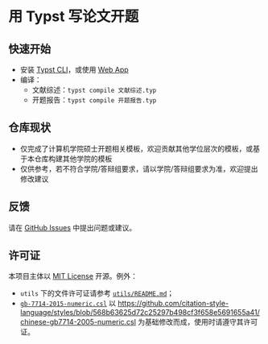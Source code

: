 # 用 Typst 写论文开题

## 快速开始

- 安装 [Typst CLI](https://github.com/typst/typst?tab=readme-ov-file#installation)，或使用 [Web App](https://typst.app)
- 编译：
  - 文献综述：`typst compile 文献综述.typ`
  - 开题报告：`typst compile 开题报告.typ`

## 仓库现状

- 仅完成了计算机学院硕士开题相关模板，欢迎贡献其他学位层次的模板，或基于本仓库构建其他学院的模板
- 仅供参考，若不符合学院/答辩组要求，请以学院/答辩组要求为准，欢迎提出修改建议

## 反馈

请在 [GitHub Issues](https://github.com/Coekjan/thesis-proposal-buaa.typ/issues/new) 中提出问题或建议。

## 许可证

本项目主体以 [MIT License](LICENSE) 开源。例外：
- `utils` 下的文件许可证请参考 [`utils/README.md`](utils/README.md)；
- [`gb-7714-2015-numeric.csl`](gb-7714-2015-numeric.csl) 以 https://github.com/citation-style-language/styles/blob/568b63625d72c25297b498cf3f658e5691655a41/chinese-gb7714-2005-numeric.csl 为基础修改而成，使用时请遵守其许可证。
